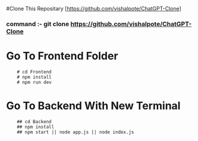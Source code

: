 #Clone This Repositary
[https://github.com/vishalpote/ChatGPT-Clone]
### command :- git clone https://github.com/vishalpote/ChatGPT-Clone

# Go To Frontend Folder
        # cd Frontend
        # npm install
        # npm run dev

# Go To Backend With New Terminal
        ## cd Backend
        ## npm install
        ## npm start || node app.js || node index.js


